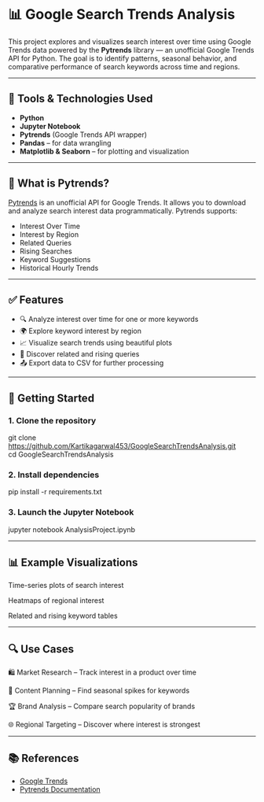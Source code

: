 # 📊 Google Search Trends Analysis

This project explores and visualizes search interest over time using Google Trends data powered by the **Pytrends** library — an unofficial Google Trends API for Python. The goal is to identify patterns, seasonal behavior, and comparative performance of search keywords across time and regions.

---

## 🔧 Tools & Technologies Used

- **Python**
- **Jupyter Notebook**
- **Pytrends** (Google Trends API wrapper)
- **Pandas** – for data wrangling
- **Matplotlib & Seaborn** – for plotting and visualization

---


## 🧠 What is Pytrends?

[Pytrends](https://github.com/GeneralMills/pytrends) is an unofficial API for Google Trends. It allows you to download and analyze search interest data programmatically. Pytrends supports:

- Interest Over Time
- Interest by Region
- Related Queries
- Rising Searches
- Keyword Suggestions
- Historical Hourly Trends

---

## ✅ Features

- 🔍 Analyze interest over time for one or more keywords
- 🌍 Explore keyword interest by region
- 📈 Visualize search trends using beautiful plots
- 📌 Discover related and rising queries
- 📤 Export data to CSV for further processing

---

## 🚀 Getting Started

### 1. Clone the repository

git clone https://github.com/Kartikagarwal453/GoogleSearchTrendsAnalysis.git<br>
cd GoogleSearchTrendsAnalysis

### 2. Install dependencies

pip install -r requirements.txt

### 3. Launch the Jupyter Notebook

jupyter notebook AnalysisProject.ipynb

---

## 📊 Example Visualizations
Time-series plots of search interest

Heatmaps of regional interest

Related and rising keyword tables

---

## 🔍 Use Cases
🛍️ Market Research – Track interest in a product over time

📰 Content Planning – Find seasonal spikes for keywords

🏆 Brand Analysis – Compare search popularity of brands

🌐 Regional Targeting – Discover where interest is strongest

---

## 📚 References

- [Google Trends](https://trends.google.com/)
- [Pytrends Documentation](https://github.com/GeneralMills/pytrends)

